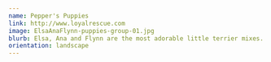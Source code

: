 ```yaml
---
name: Pepper's Puppies
link: http://www.loyalrescue.com
image: ElsaAnaFlynn-puppies-group-01.jpg
blurb: Elsa, Ana and Flynn are the most adorable little terrier mixes. 
orientation: landscape
---
```

